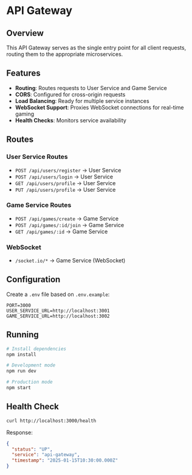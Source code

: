 # API Gateway

## Overview
This API Gateway serves as the single entry point for all client requests, routing them to the appropriate microservices.

## Features
- **Routing**: Routes requests to User Service and Game Service
- **CORS**: Configured for cross-origin requests
- **Load Balancing**: Ready for multiple service instances
- **WebSocket Support**: Proxies WebSocket connections for real-time gaming
- **Health Checks**: Monitors service availability

## Routes

### User Service Routes
- `POST /api/users/register` → User Service
- `POST /api/users/login` → User Service
- `GET /api/users/profile` → User Service
- `PUT /api/users/profile` → User Service

### Game Service Routes
- `POST /api/games/create` → Game Service
- `POST /api/games/:id/join` → Game Service
- `GET /api/games/:id` → Game Service

### WebSocket
- `/socket.io/*` → Game Service (WebSocket)

## Configuration

Create a `.env` file based on `.env.example`:

```env
PORT=3000
USER_SERVICE_URL=http://localhost:3001
GAME_SERVICE_URL=http://localhost:3002
```

## Running

```bash
# Install dependencies
npm install

# Development mode
npm run dev

# Production mode
npm start
```

## Health Check

```bash
curl http://localhost:3000/health
```

Response:
```json
{
  "status": "UP",
  "service": "api-gateway",
  "timestamp": "2025-01-15T10:30:00.000Z"
}
```
